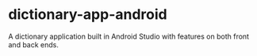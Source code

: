 # dictionary-app-android
A dictionary application built in Android Studio with features on both front and back ends. 
